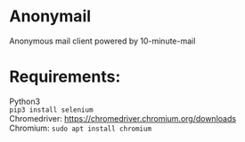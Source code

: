 # Anonymail
Anonymous mail client powered by 10-minute-mail
# Requirements:
Python3
<BR>
```pip3 install selenium```
<BR>
Chromedriver: https://chromedriver.chromium.org/downloads
<BR>
Chromium: ```sudo apt install chromium```
